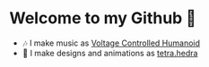 # Welcome to my Github 🖖

- 🎶 I make music as [Voltage Controlled Humanoid](https://soundcloud.com/vch-psy/)
- 🔺 I make designs and animations as [tetra.hedra](https://www.instagram.com/tetra.hedra/)

<!-- **JeanMarcSaad/JeanMarcSaad** is a ✨ _special_ ✨ repository because its `README.md` (this file) appears on your GitHub profile.

Here are some ideas to get you started:

- 🔭 I’m currently working on ...
- 🌱 I’m currently learning ...
- 👯 I’m looking to collaborate on ...
- 🤔 I’m looking for help with ...
- 💬 Ask me about ...
- 📫 How to reach me: ...
- 😄 Pronouns: ...
- ⚡ Fun fact: ... -->
